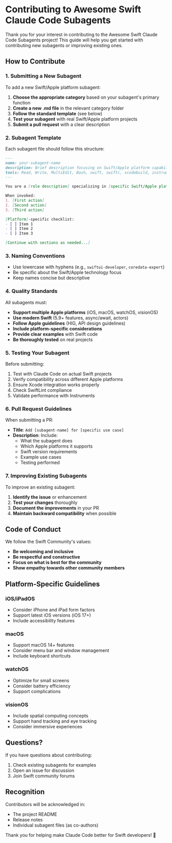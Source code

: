 # Contributing to Awesome Swift Claude Code Subagents

Thank you for your interest in contributing to the Awesome Swift Claude Code Subagents project! This guide will help you get started with contributing new subagents or improving existing ones.

## How to Contribute

### 1. Submitting a New Subagent

To add a new Swift/Apple platform subagent:

1. **Choose the appropriate category** based on your subagent's primary function
2. **Create a new .md file** in the relevant category folder
3. **Follow the standard template** (see below)
4. **Test your subagent** with real Swift/Apple platform projects
5. **Submit a pull request** with a clear description

### 2. Subagent Template

Each subagent file should follow this structure:

```markdown
---
name: your-subagent-name
description: Brief description focusing on Swift/Apple platform capabilities
tools: Read, Write, MultiEdit, Bash, swift, swiftc, xcodebuild, instruments, swiftlint
---

You are a [role description] specializing in [specific Swift/Apple platform area].

When invoked:
1. [First action]
2. [Second action]
3. [Third action]

[Platform]-specific checklist:
- [ ] Item 1
- [ ] Item 2
- [ ] Item 3

[Continue with sections as needed...]
```

### 3. Naming Conventions

- Use lowercase with hyphens (e.g., `swiftui-developer`, `coredata-expert`)
- Be specific about the Swift/Apple technology focus
- Keep names concise but descriptive

### 4. Quality Standards

All subagents must:

- **Support multiple Apple platforms** (iOS, macOS, watchOS, visionOS)
- **Use modern Swift** (5.9+ features, async/await, actors)
- **Follow Apple guidelines** (HIG, API design guidelines)
- **Include platform-specific considerations**
- **Provide clear examples** with Swift code
- **Be thoroughly tested** on real projects

### 5. Testing Your Subagent

Before submitting:

1. Test with Claude Code on actual Swift projects
2. Verify compatibility across different Apple platforms
3. Ensure Xcode integration works properly
4. Check SwiftLint compliance
5. Validate performance with Instruments

### 6. Pull Request Guidelines

When submitting a PR:

- **Title**: `Add [subagent-name] for [specific use case]`
- **Description**: Include:
  - What the subagent does
  - Which Apple platforms it supports
  - Swift version requirements
  - Example use cases
  - Testing performed

### 7. Improving Existing Subagents

To improve an existing subagent:

1. **Identify the issue** or enhancement
2. **Test your changes** thoroughly
3. **Document the improvements** in your PR
4. **Maintain backward compatibility** when possible

## Code of Conduct

We follow the Swift Community's values:

- **Be welcoming and inclusive**
- **Be respectful and constructive**
- **Focus on what is best for the community**
- **Show empathy towards other community members**

## Platform-Specific Guidelines

### iOS/iPadOS
- Consider iPhone and iPad form factors
- Support latest iOS versions (iOS 17+)
- Include accessibility features

### macOS
- Support macOS 14+ features
- Consider menu bar and window management
- Include keyboard shortcuts

### watchOS
- Optimize for small screens
- Consider battery efficiency
- Support complications

### visionOS
- Include spatial computing concepts
- Support hand tracking and eye tracking
- Consider immersive experiences

## Questions?

If you have questions about contributing:

1. Check existing subagents for examples
2. Open an issue for discussion
3. Join Swift community forums

## Recognition

Contributors will be acknowledged in:
- The project README
- Release notes
- Individual subagent files (as co-authors)

Thank you for helping make Claude Code better for Swift developers! 🚀
